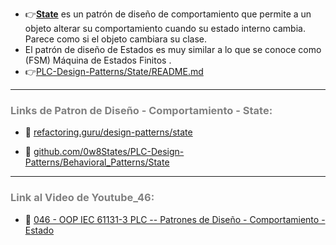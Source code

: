 - 👉[**State**](https://refactoring.guru/es/design-patterns/state) es un patrón de diseño de comportamiento que permite a un objeto alterar su comportamiento cuando su estado interno cambia. Parece como si el objeto cambiara su clase.
- El patrón de diseño de Estados es muy similar a lo que se conoce como (FSM) Máquina de Estados Finitos .
- 👉[PLC-Design-Patterns/State/README.md](https://github.com/0w8States/PLC-Design-Patterns/tree/master/Behavioral_Patterns/State)
***
### <span style="color:grey">Links de Patron de Diseño - Comportamiento - State:</span>

- 🔗 [refactoring.guru/design-patterns/state](https://refactoring.guru/es/design-patterns/state)

- 🔗 [github.com/0w8States/PLC-Design-Patterns/Behavioral_Patterns/State](https://github.com/0w8States/PLC-Design-Patterns/tree/master/Behavioral_Patterns/State)
***
### <span style="color:grey">Link al Video de Youtube_46:</span>
- 🔗 [046 - OOP IEC 61131-3 PLC -- Patrones de Diseño - Comportamiento - Estado](https://youtu.be/DT-xznz-sOQ)